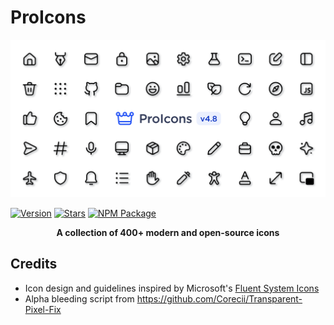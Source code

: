 # ProIcons
<img src="./.github/images/cover.png">


  [![Version](https://img.shields.io/npm/v/proicons?style=for-the-badge)](https://github.com/ProCode-Software/proicons/releases)
[![Stars](https://img.shields.io/github/stars/ProCode-Software/proicons?style=for-the-badge&color=edd311)]()
[![NPM Package](https://img.shields.io/npm/dm/proicons?color=98E8F3&label=downloads&style=for-the-badge)](https://www.npmjs.com/package/proicons)

<p align="center"><b>A collection of 400+ modern and open-source icons</b></p>

## Credits
- Icon design and guidelines inspired by Microsoft's [Fluent System Icons](https://github.com/microsoft/fluentui-system-icons)
- Alpha bleeding script from https://github.com/Corecii/Transparent-Pixel-Fix

